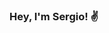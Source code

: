 ### Hey, I'm Sergio! ✌

<!--
**SeoDecre/SeoDecre** is a ✨ _special_ ✨ repository because its `README.md` (this file) appears on your GitHub profile.

##I'm a fourth year high school student at [@ITIS🏫](https://www.galileilivorno.edu.it/portale/index.php/it/) and aspiring software and web developer💻.

**Talking about Personal Stuffs:
- 👨‍💻 I'm currently developing a mobile game 🛠
- 📚 I love studying
- ✍ I'm a graphic designer
- 🐱 I love cats

### Languages and Tools:
![alt text](https://raw.githubusercontent.com/github/explore/80688e429a7d4ef2fca1e82350fe8e3517d3494d/topics/javascript/javascript.png)
